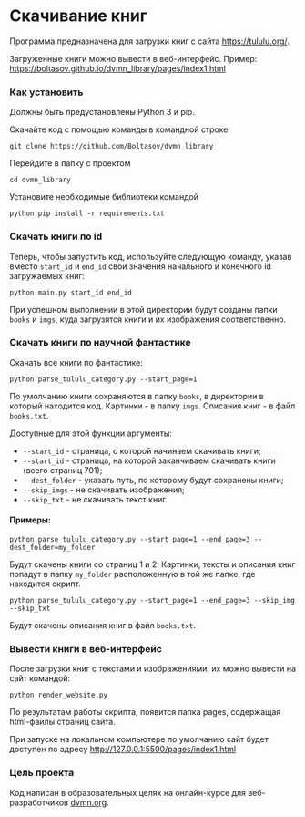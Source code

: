 # Скачивание книг

Программа предназначена для загрузки книг с сайта https://tululu.org/.

Загруженные книги можно вывести в веб-интерфейс. Пример: https://boltasov.github.io/dvmn_library/pages/index1.html

### Как установить

Должны быть предустановлены Python 3 и pip.

Скачайте код с помощью команды в командной строке
```
git clone https://github.com/Boltasov/dvmn_library
```
Перейдите в папку с проектом
```
cd dvmn_library
```
Установите необходимые библиотеки командой
```
python pip install -r requirements.txt
```
### Скачать книги по id
Теперь, чтобы запустить код, используйте следующую команду, указав вместо `start_id` и `end_id` свои значения начального и конечного id загружаемых книг:
```commandline
python main.py start_id end_id
```
При успешном выполнении в этой директории будут созданы папки `books` и `imgs`, куда загрузятся книги и их изображения соответственно.

### Скачать книги по научной фантастике
Скачать все книги по фантастике:
```commandline
python parse_tululu_category.py --start_page=1
```
По умолчанию книги сохраняются в папку `books`, в директории в который находится код. Картинки - в папку `imgs`. Описания книг - в файл `books.txt`.

Доступные для этой функции аргументы:
- `--start_id` - страница, с которой начинаем скачивать книги;
- `--start_id` - страница, на которой заканчиваем скачивать книги (всего страниц 701);
- `--dest_folder` - указать путь, по которому будут соxранены книги;
- `--skip_imgs` - не скачивать изображения;
- `--skip_txt` - не скачивать текст книг.

#### Примеры:
```commandline
python parse_tululu_category.py --start_page=1 --end_page=3 --dest_folder=my_folder
```
Будут скачены книги со страниц 1 и 2. Картинки, тексты и описания книг попадут в папку `my_folder` расположенную в той же папке, где находится скрипт.

```commandline
python parse_tululu_category.py --start_page=1 --end_page=3 --skip_img --skip_txt
```
Будут скачены описания книг в файл `books.txt`.

### Вывести книги в веб-интерфейс
После загрузки книг с текстами и изображениями, их можно вывести на сайт командой:
```commandline
python render_website.py
```
По результатам работы скрипта, появится папка pages, содержащая html-файлы страниц сайта.

При запуске на локальном компьютере по умолчанию сайт будет доступен по адресу http://127.0.0.1:5500/pages/index1.html

### Цель проекта

Код написан в образовательных целях на онлайн-курсе для веб-разработчиков [dvmn.org](https://dvmn.org/).